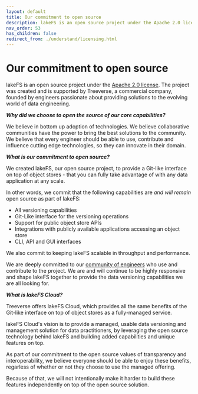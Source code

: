 ```yaml
---
layout: default
title: Our commitment to open source
description: lakeFS is an open source project under the Apache 2.0 license. 
nav_order: 53
has_children: false
redirect_from: ./understand/licensing.html
---
```


# Our commitment to open source

lakeFS is an open source project under the [Apache 2.0 license](https://www.apache.org/licenses/LICENSE-2.0).
The project was created and is supported by Treeverse, a commercial company, founded by engineers passionate about providing solutions to the evolving world of data engineering.

***Why did we choose to open the source of our core capabilities?***

We believe in bottom up adoption of technologies.
We believe collaborative communities have the power to bring the best solutions to the community.
We believe that every engineer should be able to use, contribute and influence cutting edge technologies, so they can innovate in their domain.

***What is our commitment to open source?***

We created lakeFS, our open source project, to provide a Git-like interface on top of object stores - that you can fully take advantage of with any data application at any scale.

In other words, we commit that the following capabilities are *and will remain* open source as part of lakeFS:

  - All versioning capabilities
  - Git-Like interface for the versioning operations
  - Support for public object store APIs
  - Integrations with publicly available applications accessing an object store
  - CLI, API and GUI interfaces
  
We also commit to keeping lakeFS scalable in throughput and performance.

We are deeply committed to our [community of engineers](https://lakefs.io/community) who use and contribute to the project. We are and will continue to be highly responsive and shape lakeFS together to provide the data versioning capabilities we are all looking for.

***What is lakeFS Cloud?***

Treeverse offers lakeFS Cloud, which provides all the same benefits of the Git-like interface on top of object stores as a fully-managed service.

lakeFS Cloud's vision is to provide a managed, usable data versioning and management solution for data practitioners, by leveraging the open source technology behind lakeFS and building added capabilities and unique features on top.

As part of our commitment to the open source values of transparency and interoperability, we believe everyone should be able to enjoy these benefits, regarless of whether or not they choose to use the managed offering. 

Because of that, we will not intentionally make it harder to build these features independently on top of the open source solution.
